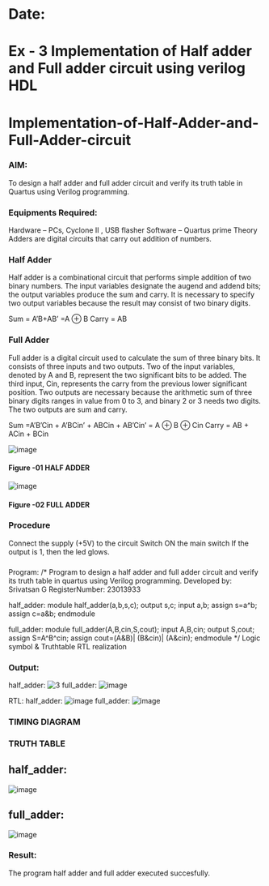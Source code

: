 # Date:
# Ex - 3 Implementation of Half adder and Full adder circuit using verilog HDL

# Implementation-of-Half-Adder-and-Full-Adder-circuit
### AIM:
To design a half adder and full adder circuit and verify its truth table in Quartus using Verilog programming.

### Equipments Required:
Hardware – PCs, Cyclone II , USB flasher
Software – Quartus prime
Theory
Adders are digital circuits that carry out addition of numbers.

### Half Adder
Half adder is a combinational circuit that performs simple addition of two binary numbers. The input variables designate the augend and addend bits; the output variables produce the sum and carry. It is necessary to specify two output variables because the result may consist of two binary digits.

Sum = A’B+AB’ =A ⊕ B Carry = AB

### Full Adder
Full adder is a digital circuit used to calculate the sum of three binary bits. It consists of three inputs and two outputs. Two of the input variables, denoted by A and B, represent the two significant bits to be added. The third input, Cin, represents the carry from the previous lower significant position. Two outputs are necessary because the arithmetic sum of three binary digits ranges in value from 0 to 3, and binary 2 or 3 needs two digits. The two outputs are sum and carry.

Sum =A’B’Cin + A’BCin’ + ABCin + AB’Cin’ = A ⊕ B ⊕ Cin Carry = AB + ACin + BCin

 ![image](https://user-images.githubusercontent.com/36288975/163552156-a13e5a56-c638-4110-97d9-8896907c8d25.png)

#### Figure -01 HALF ADDER 


![image](https://user-images.githubusercontent.com/36288975/163552057-b3547877-6d07-45b4-b7e0-bcfebfad9e1d.png)

#### Figure -02 FULL ADDER 

### Procedure

Connect the supply (+5V) to the circuit
Switch ON the main switch
If the output is 1, then the led glows.
### 
Program:
/*
Program to design a half adder and full adder circuit and verify its truth table in quartus using Verilog programming.
Developed by: Srivatsan G
RegisterNumber:  23013933

half_adder:
module half_adder(a,b,s,c);
output s,c;
input a,b;
assign s=a^b;
assign c=a&b;
endmodule

full_adder:
module full_adder(A,B,cin,S,cout);
input A,B,cin;
output S,cout;
assign S=A^B^cin;
assign cout=(A&B)| (B&cin)| (A&cin);
endmodule
*/
Logic symbol & Truthtable
RTL realization

### Output: 
half_adder: 
![3](https://github.com/sanjayy2431/Exp-02-Implementation-of-Half-Adder-and-Full-Adder-circuit/assets/149365143/9c9936b0-dc5d-4398-a96a-93972d171e0a) 
full_adder:
![image](https://github.com/sanjayy2431/Exp-02-Implementation-of-Half-Adder-and-Full-Adder-circuit/assets/149365143/e0b6d8b2-f057-4d72-9f5f-607bc401b9d2)


RTL:
half_adder:
![image](https://github.com/sanjayy2431/Exp-02-Implementation-of-Half-Adder-and-Full-Adder-circuit/assets/149365143/b3937af4-a008-48f1-99d0-3ce41af1dac2)
full_adder:
![image](https://github.com/sanjayy2431/Exp-02-Implementation-of-Half-Adder-and-Full-Adder-circuit/assets/149365143/546d956d-2dbc-415b-a9b9-1b33c6984127)




### TIMING DIAGRAM


### TRUTH TABLE 
## half_adder:

![image](https://github.com/sanjayy2431/Exp-02-Implementation-of-Half-Adder-and-Full-Adder-circuit/assets/149365143/180902e3-bd62-4591-a56a-5c28f1bb8b04)




## full_adder:

![image](https://github.com/sanjayy2431/Exp-02-Implementation-of-Half-Adder-and-Full-Adder-circuit/assets/149365143/dfcb2a12-1b86-445d-8dcb-9594f1c16a3b)



### Result:

The program half adder and full adder executed succesfully.
